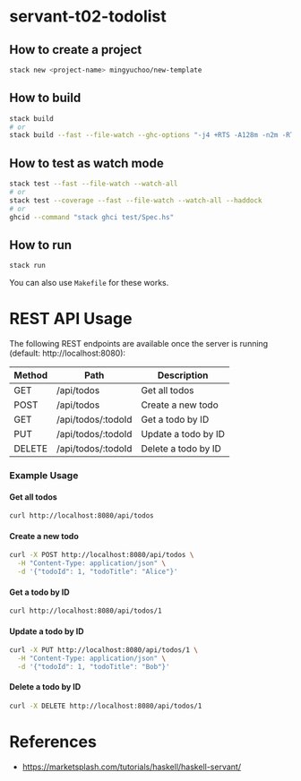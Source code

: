 # servant-t02-todolist

## How to create a project

```bash
stack new <project-name> mingyuchoo/new-template
```

## How to build

```bash
stack build
# or
stack build --fast --file-watch --ghc-options "-j4 +RTS -A128m -n2m -RTS"
```

## How to test as watch mode

```bash
stack test --fast --file-watch --watch-all
# or
stack test --coverage --fast --file-watch --watch-all --haddock
# or
ghcid --command "stack ghci test/Spec.hs"
```

## How to run

```bash
stack run
```
You can also use `Makefile` for these works.

# REST API Usage

The following REST endpoints are available once the server is running (default: http://localhost:8080):

| Method | Path                  | Description                 |
|--------|-----------------------|-----------------------------|
| GET    | /api/todos            | Get all todos               |
| POST   | /api/todos            | Create a new todo           |
| GET    | /api/todos/:todoId    | Get a todo by ID            |
| PUT    | /api/todos/:todoId    | Update a todo by ID         |
| DELETE | /api/todos/:todoId    | Delete a todo by ID         |

### Example Usage

#### Get all todos
```bash
curl http://localhost:8080/api/todos
```

#### Create a new todo
```bash
curl -X POST http://localhost:8080/api/todos \
  -H "Content-Type: application/json" \
  -d '{"todoId": 1, "todoTitle": "Alice"}'
```

#### Get a todo by ID
```bash
curl http://localhost:8080/api/todos/1
```

#### Update a todo by ID
```bash
curl -X PUT http://localhost:8080/api/todos/1 \
  -H "Content-Type: application/json" \
  -d '{"todoId": 1, "todoTitle": "Bob"}'
```

#### Delete a todo by ID
```bash
curl -X DELETE http://localhost:8080/api/todos/1
```

# References

- <https://marketsplash.com/tutorials/haskell/haskell-servant/>
